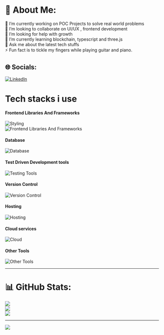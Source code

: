 # 💫 About Me:
🔭 I’m currently working on POC Projects to solve real world problems<br>👯 I’m looking to collaborate on UI/UX , frontend development<br>🤝 I’m looking for help with growth <br>🌱 I’m currently learning blockchain, typescript and three.js<br>💬 Ask me about the latest tech stuffs<br>⚡ Fun fact is to tickle my fingers while playing guitar and piano.


## 🌐 Socials:
[![LinkedIn](https://img.shields.io/badge/LinkedIn-%230077B5.svg?logo=linkedin&logoColor=white)](https://linkedin.com/in/samanth-kumar-sg) 

<h1> Tech stacks i use</h1> 

<h4>Frontend Libraries And Frameworks</h4>

![Styling](https://skillicons.dev/icons?i=html,css,tailwind,bootstrap,sass,materialui,styledcomponents)<br>
![Frontend Libraries And Frameworks](https://skillicons.dev/icons?i=js,ts,react,redux,nextjs,svelte,vue,nodejs,expressjs,jquery) 
<br>

<h4>Database</h4>

![Database](https://skillicons.dev/icons?i=mongodb,mysql,postgres)
<br>

<h4>Test Driven Development tools </h4>

![Testing Tools](https://skillicons.dev/icons?i=jest,postman)
<br>

<h4>Version Control</h4>

![Version Control](https://skillicons.dev/icons?i=git,github)
<br>

<h4>Hosting</h4>

![Hosting](https://skillicons.dev/icons?i=heroku,netlify,vercel,nginx,aws)
<br>

<h4>Cloud services</h4>

![Cloud](https://skillicons.dev/icons?i=aws,docker,gcp)
<br>

<h4>Other Tools</h4>

![Other Tools](https://skillicons.dev/icons?i=figma,xd)
<br>





<hr/>


# 📊 GitHub Stats:
![](https://github-readme-stats.vercel.app/api?username=Samanthkumarsg&theme=radical&hide_border=false&include_all_commits=true&count_private=true)<br/>
![](https://github-readme-streak-stats.herokuapp.com/?user=Samanthkumarsg&theme=radical&hide_border=false)<br/>
![](https://github-readme-stats.vercel.app/api/top-langs/?username=Samanthkumarsg&theme=radical&hide_border=false&include_all_commits=true&count_private=true&layout=compact)


---
[![](https://visitcount.itsvg.in/api?id=Samanthkumarsg&icon=5&color=0)](https://visitcount.itsvg.in)

<!-- Proudly created with GPRM ( https://gprm.itsvg.in ) -->
